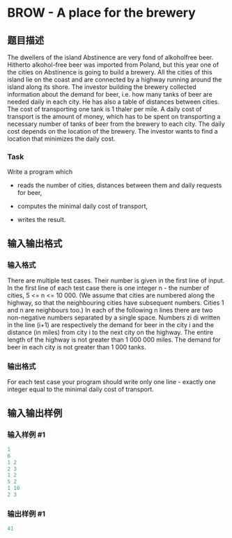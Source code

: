 # BROW - A place for the brewery

## 题目描述

The dwellers of the island Abstinence are very fond of alkoholfree beer. Hitherto alkohol-free beer was imported from Poland, but this year one of the cities on Abstinence is going to build a brewery. All the cities of this island lie on the coast and are connected by a highway running around the island along its shore. The investor building the brewery collected information about the demand for beer, i.e. how many tanks of beer are needed daily in each city. He has also a table of distances between cities. The cost of transporting one tank is 1 thaler per mile. A daily cost of transport is the amount of money, which has to be spent on transporting a necessary number of tanks of beer from the brewery to each city. The daily cost depends on the location of the brewery. The investor wants to find a location that minimizes the daily cost.

### Task

Write a program which

- reads the number of cities, distances between them and daily requests for beer,

- computes the minimal daily cost of transport,

- writes the result.

## 输入输出格式

### 输入格式

There are multiple test cases. Their number is given in the first line of input. In the first line of each test case there is one integer n - the number of cities, 5 <= n <= 10 000. (We assume that cities are numbered along the highway, so that the neighbouring cities have subsequent numbers. Cities 1 and n are neighbours too.) In each of the following n lines there are two non-negative numbers separated by a single space. Numbers zi di written in the line (i+1) are respectively the demand for beer in the city i and the distance (in miles) from city i to the next city on the highway. The entire length of the highway is not greater than 1 000 000 miles. The demand for beer in each city is not greater than 1 000 tanks.

### 输出格式

For each test case your program should write only one line - exactly one integer equal to the minimal daily cost of transport.

## 输入输出样例

### 输入样例 #1

```cpp
1
6
1 2
2 3
1 2
5 2
1 10
2 3
```


### 输出样例 #1

```cpp
41
```


